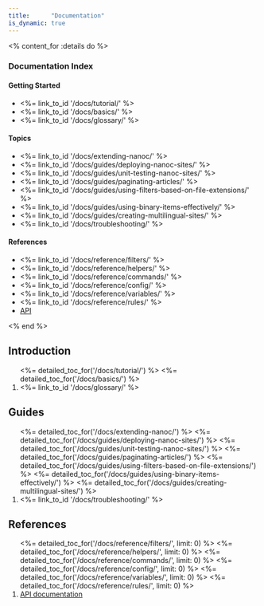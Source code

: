 ```yaml
---
title:      "Documentation"
is_dynamic: true
---
```


<% content_for :details do %>
	<h3>Documentation Index</h3>
	<h4>Getting Started</h4>
	<ul>
		<li><%= link_to_id '/docs/tutorial/' %></li>
		<li><%= link_to_id '/docs/basics/' %></li>
		<li><%= link_to_id '/docs/glossary/' %></li>
	</ul>
	<h4>Topics</h4>
	<ul>
		<li><%= link_to_id '/docs/extending-nanoc/' %></li>
		<li><%= link_to_id '/docs/guides/deploying-nanoc-sites/' %></li>
		<li><%= link_to_id '/docs/guides/unit-testing-nanoc-sites/' %></li>
		<li><%= link_to_id '/docs/guides/paginating-articles/' %></li>
		<li><%= link_to_id '/docs/guides/using-filters-based-on-file-extensions/' %></li>
		<li><%= link_to_id '/docs/guides/using-binary-items-effectively/' %></li>
		<li><%= link_to_id '/docs/guides/creating-multilingual-sites/' %></li>
		<li><%= link_to_id '/docs/troubleshooting/' %></li>
	</ul>
	<h4>References</h4>
	<ul>
		<li><%= link_to_id '/docs/reference/filters/' %></li>
		<li><%= link_to_id '/docs/reference/helpers/' %></li>
		<li><%= link_to_id '/docs/reference/commands/' %></li>
		<li><%= link_to_id '/docs/reference/config/' %></li>
		<li><%= link_to_id '/docs/reference/variables/' %></li>
		<li><%= link_to_id '/docs/reference/rules/' %></li>
		<li><a href="/docs/api/">API</a></li>
	</ul>
<% end %>

Introduction
------------

<ol class="toc big">
  <%= detailed_toc_for('/docs/tutorial/') %>
  <%= detailed_toc_for('/docs/basics/') %>
  <li><%= link_to_id '/docs/glossary/' %></li>
</ol>

Guides
------

<ol class="toc big">
  <%= detailed_toc_for('/docs/extending-nanoc/') %>
  <%= detailed_toc_for('/docs/guides/deploying-nanoc-sites/') %>
  <%= detailed_toc_for('/docs/guides/unit-testing-nanoc-sites/') %>
  <%= detailed_toc_for('/docs/guides/paginating-articles/') %>
  <%= detailed_toc_for('/docs/guides/using-filters-based-on-file-extensions/') %>
  <%= detailed_toc_for('/docs/guides/using-binary-items-effectively/') %>
  <%= detailed_toc_for('/docs/guides/creating-multilingual-sites/') %>
  <li><%= link_to_id '/docs/troubleshooting/' %></li>
</ol>

References
----------

<ol class="toc">
  <%= detailed_toc_for('/docs/reference/filters/',   limit: 0) %>
  <%= detailed_toc_for('/docs/reference/helpers/',   limit: 0) %>
  <%= detailed_toc_for('/docs/reference/commands/',  limit: 0) %>
  <%= detailed_toc_for('/docs/reference/config/',    limit: 0) %>
  <%= detailed_toc_for('/docs/reference/variables/', limit: 0) %>
  <%= detailed_toc_for('/docs/reference/rules/',     limit: 0) %>
  <li><a href="/docs/api/">API documentation</a></li>
</ol>
